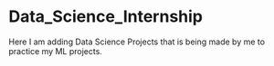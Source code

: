 # Data_Science_Internship
Here I am adding Data Science Projects that is being made by me to practice my ML projects.
